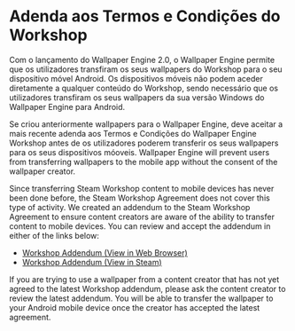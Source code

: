 # Adenda aos Termos e Condições do Workshop

Com o lançamento do Wallpaper Engine 2.0, o Wallpaper Engine permite que os utilizadores transfiram os seus wallpapers do Workshop para o seu dispositivo móvel Android. Os dispositivos móveis não podem aceder diretamente a qualquer conteúdo do Workshop, sendo necessário que os utilizadores transfiram os seus wallpapers da sua versão Windows do Wallpaper Engine para Android.

Se criou anteriormente wallpapers para o Wallpaper Engine, deve aceitar a mais recente adenda aos Termos e Condições do Wallpaper Engine Workshop antes de os utilizadores poderem transferir os seus wallpapers para os seus dispositivos móoveis. Wallpaper Engine will prevent users from transferring wallpapers to the mobile app without the consent of the wallpaper creator.

Since transferring Steam Workshop content to mobile devices has never been done before, the Steam Workshop Agreement does not cover this type of activity. We created an addendum to the Steam Workshop Agreement to ensure content creators are aware of the ability to transfer content to mobile devices. You can review and accept the addendum in either of the links below:

* [Workshop Addendum (View in Web Browser)](https://store.steampowered.com/workshopeula/431960/)
* <a href="steam://url/WorkshopEula/431960/">Workshop Addendum (View in Steam)</a>

If you are trying to use a wallpaper from a content creator that has not yet agreed to the latest Workshop addendum, please ask the content creator to review the latest addendum. You will be able to transfer the wallpaper to your Android mobile device once the creator has accepted the latest agreement.